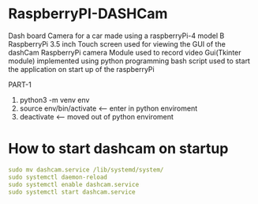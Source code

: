 # RaspberryPI-DASHCam
Dash board Camera for a car made using a raspberryPi-4 model B
RaspberryPi 3.5 inch Touch screen used for viewing the GUI of the dashCam
RaspberryPi camera Module used to record video
Gui(Tkinter module) implemented using python programming
bash script used to start the application on start up of the raspberryPi

PART-1
1. python3 -m venv env
2. source env/bin/activate <-- enter in python enviroment
3. deactivate <-- moved out of python enviroment

# How to start dashcam on startup

```yml
sudo mv dashcam.service /lib/systemd/system/
sudo systemctl daemon-reload
sudo systemctl enable dashcam.service
sudo systemctl start dashcam.service
```
